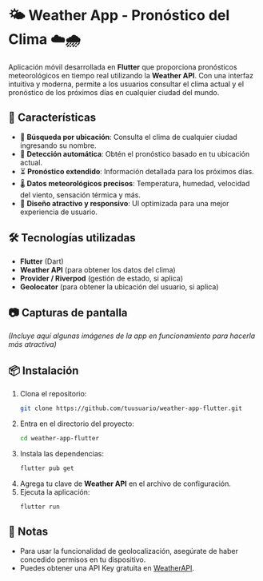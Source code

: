 
# 🌤️ Weather App - Pronóstico del Clima ☁️🌧️  

Aplicación móvil desarrollada en **Flutter** que proporciona pronósticos meteorológicos en tiempo real utilizando la **Weather API**. Con una interfaz intuitiva y moderna, permite a los usuarios consultar el clima actual y el pronóstico de los próximos días en cualquier ciudad del mundo.  

## 🚀 Características  
- 📍 **Búsqueda por ubicación**: Consulta el clima de cualquier ciudad ingresando su nombre.  
- 📡 **Detección automática**: Obtén el pronóstico basado en tu ubicación actual.  
- ⏳ **Pronóstico extendido**: Información detallada para los próximos días.  
- 🌡️ **Datos meteorológicos precisos**: Temperatura, humedad, velocidad del viento, sensación térmica y más.  
- 🎨 **Diseño atractivo y responsivo**: UI optimizada para una mejor experiencia de usuario.  

## 🛠️ Tecnologías utilizadas  
- **Flutter** (Dart)  
- **Weather API** (para obtener los datos del clima)  
- **Provider / Riverpod** (gestión de estado, si aplica)  
- **Geolocator** (para obtener la ubicación del usuario, si aplica)  

## 📷 Capturas de pantalla  
*(Incluye aquí algunas imágenes de la app en funcionamiento para hacerla más atractiva)*  

## 📦 Instalación  
1. Clona el repositorio:  
   ```bash
   git clone https://github.com/tuusuario/weather-app-flutter.git
   ```  
2. Entra en el directorio del proyecto:  
   ```bash
   cd weather-app-flutter
   ```  
3. Instala las dependencias:  
   ```bash
   flutter pub get
   ```  
4. Agrega tu clave de **Weather API** en el archivo de configuración.  
5. Ejecuta la aplicación:  
   ```bash
   flutter run
   ```  

## 📌 Notas  
- Para usar la funcionalidad de geolocalización, asegúrate de haber concedido permisos en tu dispositivo.  
- Puedes obtener una API Key gratuita en [WeatherAPI](https://www.weatherapi.com/).  
